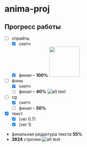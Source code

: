 # anima-proj
## Прогресс работы
- [ ] спрайты
    - [X] скетч
    - [X] финал – **100%** <img src="https://github.com/lidraw/anima-proj/blob/main/sandra.png" height="100" width="100">
- [ ] фоны
    - [X] скетч
    - [ ] финал – **40%** ![alt text](https://github.com/lidraw/anima-proj/blob/main/philately.png "Филателия")
- [ ] cg
    - [X] скетч
    - [ ] финал – **50%**
- [X] текст
    - [X] (ver 0.7)
    - [X] (ver 1)
- финальная редактура текста **55%**
- **3824** строчки
![alt text](https://github.com/lidraw/anima-proj/blob/main/Walk.gif "Она ходит")
